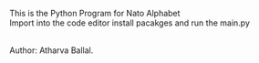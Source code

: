 This is the Python Program for Nato Alphabet <br>
Import into the code editor install pacakges and run the main.py <br><br>


Author: Atharva Ballal.
